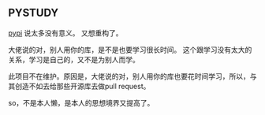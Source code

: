 ## PYSTUDY
[pypi](https://pypi.python.org/pypi/PYSTUDY/0.7.3)
说太多没有意义。
又想重构了。

大佬说的对，别人用你的库，是不是也要学习很长时间。
这个跟学习没有太大的关系，学习是自己的，又不是为别人而学。

此项目不在维护。原因是，大佬说的对，别人用你的库也要花时间学习，所以，与其创造不如去给那些开源库去做pull request。

so，不是本人懒，是本人的思想境界又提高了。
